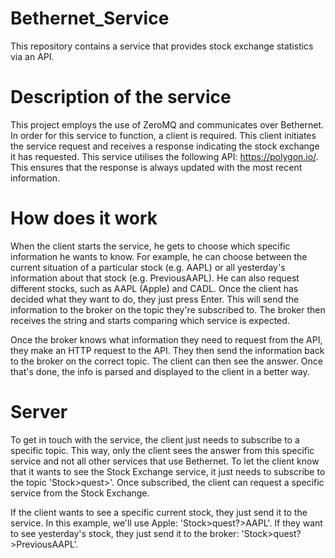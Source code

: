 # Bethernet_Service

This repository contains a service that provides stock exchange statistics via an API.

# Description of the service

This project employs the use of ZeroMQ and communicates over Bethernet. In order for this service to function, a client is required. This client initiates the service request and receives a response indicating the stock exchange it has requested. This service utilises the following API: https://polygon.io/. This ensures that the response is always updated with the most recent information.

# How does it work

When the client starts the service, he gets to choose which specific information he wants to know. For example, he can choose between the current situation of a particular stock (e.g. AAPL) or all yesterday's information about that stock (e.g. PreviousAAPL). He can also request different stocks, such as AAPL (Apple) and CADL. Once the client has decided what they want to do, they just press Enter. This will send the information to the broker on the topic they're subscribed to. The broker then receives the string and starts comparing which service is expected.

Once the broker knows what information they need to request from the API, they make an HTTP request to the API. They then send the information back to the broker on the correct topic. The client can then see the answer. Once that's done, the info is parsed and displayed to the client in a better way.

# Server

To get in touch with the service, the client just needs to subscribe to a specific topic. This way, only the client sees the answer from this specific service and not all other services that use Bethernet. To let the client know that it wants to see the Stock Exchange service, it just needs to subscribe to the topic 'Stock>quest>'. Once subscribed, the client can request a specific service from the Stock Exchange. 

If the client wants to see a specific current stock, they just send it to the service. In this example, we'll use Apple: 'Stock>quest?>AAPL'. If they want to see yesterday's stock, they just send it to the broker: 'Stock>quest?>PreviousAAPL'.

